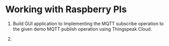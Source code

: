 # Working with Raspberry PIs

1. Build GUI application to Implementing the MQTT subscribe
operation to the given demo MQTT publish operation using Thingspeak
Cloud.

2. 
